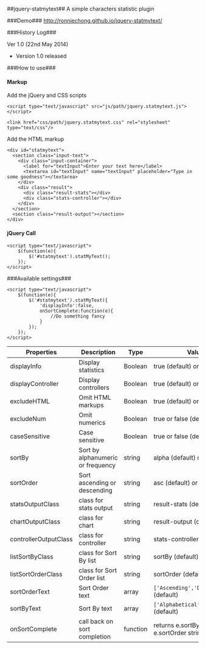##jquery-statmytext##
A simple characters statistic plugin

###Demo###
http://ronniechong.github.io/jquery-statmytext/

###History Log###

Ver 1.0 (22nd May 2014)
- Version 1.0 released

###How to use###

#### Markup ####

Add the jQuery and CSS scripts

    <script type="text/javascript" src="js/path/jquery.statmytext.js"></script>
    
    <link href="css/path/jquery.statmytext.css" rel="stylesheet" type="text/css"/>

Add the HTML markup

    <div id="statmytext">
      <section class="input-text">
        <div class="input-container">
          <label for="textInput">Enter your text here</label>
          <textarea id="textInput" name="textInput" placeholder="Type in some goodness"></textarea>
        </div>
        <div class="result">
          <div class="result-stats"></div>
          <div class="stats-controller"></div>
        </div>
      </section>
      <section class="result-output"></section>
    </div>

#### jQuery Call ####

    <script type="text/javascript">
        $(function(e){
            $('#statmytext').statMyText();
        });
    </script>


###Available settings###

    <script type="text/javascript">
        $(function(e){
            $('#statmytext').statMyText({
                'displayInfo':false,
                onSortComplete:function(e){
                    //Do something fancy
                }
            });
        });
    </script>
Properties | Description | Type | Values
---|---|---|---
displayInfo | Display statistics | Boolean | true (default) or false
displayController | Display controllers| Boolean | true (default) or false
excludeHTML | Omit HTML markups| Boolean | true (default) or false
excludeNum | Omit numerics | Boolean | true or false (default)
caseSensitive| Case sensitive | Boolean | true or false (default),
sortBy | Sort by alphanumeric or frequency| string | alpha (default) or freq
sortOrder | Sort ascending or descending | string | asc (default) or desc
statsOutputClass | class for stats output | string | result-stats (default)
chartOutputClass | class for chart | string | result-output (default)
controllerOutputClass | class for controller | string | stats-controller (default)
listSortByClass | class for Sort By list | string | sortBy (default)
listSortOrderClass | class for Sort Order list | string |  sortOrder (default)
sortOrderText | Sort Order text | array | `['Ascending','Descending']` (default)
sortByText | Sort By text | array | `['Alphabetical','Frequency']` (default)
onSortComplete | call back on sort completion | function | returns e.sortBy and e.sortOrder string
